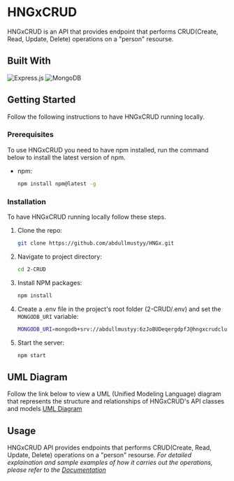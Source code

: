 # HNGxCRUD

HNGxCRUD is an API that provides endpoint that performs CRUD(Create, Read, Update, Delete) operations on a "person" resourse.

## Built With

![Express.js](https://img.shields.io/badge/express.js-%23404d59.svg?style=for-the-badge&logo=express&logoColor=%2361DAFB)
![MongoDB](https://img.shields.io/badge/MongoDB-%234ea94b.svg?style=for-the-badge&logo=mongodb&logoColor=white)

<!-- GETTING STARTED -->
## Getting Started

Follow the following instructions to have HNGxCRUD running locally.

### Prerequisites

To use HNGxCRUD you need to have npm installed, run the command below to install the latest version of npm.

* npm:
  
  ```sh
  npm install npm@latest -g
  ```

### Installation

To have HNGxCRUD running locally follow these steps.

1. Clone the repo:

   ```sh
   git clone https://github.com/abdullmustyy/HNGx.git
   ```

2. Navigate to project directory:

   ```sh
   cd 2-CRUD
   ```

3. Install NPM packages:

   ```sh
   npm install
   ```

4. Create a .env file in the project's root folder (2-CRUD/.env) and set the `MONGODB_URI` variable:

   ```sh
   MONGODB_URI=mongodb+srv://abdullmustyy:6zJoBUDeqergdpfJ@hngxcrudcluster.ygmnfrl.mongodb.net/HNGxCRUD?retryWrites=true&w=majority
   ```

5. Start the server:

   ```sh
   npm start
   ```

## UML Diagram

Follow the link below to view a UML (Unified Modeling Language) diagram that represents the structure and relationships of HNGxCRUD's API classes and models
[UML Diagram](https://lucid.app/lucidchart/b198a344-e1fc-4651-9fd7-ed8ced564136/edit?viewport_loc=-3279%2C-3208%2C2478%2C958%2C0_0&invitationId=inv_7ca63a4d-2c6c-4ade-95f9-39a4b44114f6)

<!-- USAGE EXAMPLES -->
## Usage

HNGxCRUD API provides endpoints that performs CRUD(Create, Read, Update, Delete) operations on a "person" resourse. _For detailed explaination and sample examples of how it carries out the operations, please refer to the [Documentation](https://github.com/abdullmustyy/HNGx/blob/004765c0e71cb68cf211a0798b59e6823f154d0c/2-CRUD/DOCUMENTATION.md#hngxcrud-api-documentation)_
